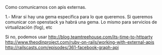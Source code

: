 Como comunicarnos con apis externas.

1.- Mirar si hay una gema específica para lo que queremos. Si queremos comunicar con openstack ya habrá una gema. Lo mismo para servicios de virtualización (fog), etc

Si no, podemos usar http://blog.teamtreehouse.com/its-time-to-httparty
http://www.theodinproject.com/ruby-on-rails/working-with-external-apis
http://railscasts.com/episodes/361-facebook-graph-api
